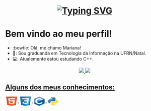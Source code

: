 <h1 align="center">
  <a href="https://git.io/typing-svg">
    <img src="https://readme-typing-svg.herokuapp.com?font=Fira+Code&duration=4000&pause=100&color=F70468&random=false&width=435&lines=Hey%2C+There!;I'm+Mariana+Timb%C3%B3." alt="Typing SVG" />
  </a>
</h1>

# Bem vindo ao meu perfil!
- :bowtie: Olá, me chamo Mariana!
- 🌱: Sou graduanda em Tecnologia da Informação na UFRN/Natal.
- 💻: Atualemente estou estudando C++.

<div align="center">
  <a href="https://github.com/marianatimbo">
    
  <img height="180em" src="https://github-readme-stats-sigma-five.vercel.app/api?username=marianatimbo&show_icons=true&theme=monokai"/>
  <img height="90em" src="https://github-readme-stats-sigma-five.vercel.app/api/top-langs/?username=marianatimbo&layout=compact&langs_count=7&theme=monokai"/>
    
</div>

## Alguns dos meus conhecimentos:
<div style="display: inline_block">
  <img align="center" alt="HTML" height="30" width="40" src="https://raw.githubusercontent.com/devicons/devicon/master/icons/html5/html5-original.svg">
  <img align="center" alt="CSS" height="30" width="40" src="https://raw.githubusercontent.com/devicons/devicon/master/icons/css3/css3-original.svg">
  <img align="center" alt="C" height="30" width="40" src="https://github.com/devicons/devicon/blob/master/icons/c/c-original.svg">
  <img align="center" alt="Python" height="30" width="40" src="https://raw.githubusercontent.com/devicons/devicon/master/icons/python/python-original.svg">
</div>

<!--
**marianatimbo/marianatimbo** is a ✨ _special_ ✨ repository because its `README.md` (this file) appears on your GitHub profile.

Here are some ideas to get you started:

- 🔭 I’m currently working on ...
- 🌱 I’m currently learning ...
- 👯 I’m looking to collaborate on ...
- 🤔 I’m looking for help with ...
- 💬 Ask me about ...
- 📫 How to reach me: ...
- 😄 Pronouns: ...
- ⚡ Fun fact: ...
-->
